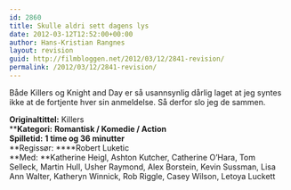 ```yaml
---
id: 2860
title: Skulle aldri sett dagens lys
date: 2012-03-12T12:52:00+00:00
author: Hans-Kristian Rangnes
layout: revision
guid: http://filmbloggen.net/2012/03/12/2841-revision/
permalink: /2012/03/12/2841-revision/
---
```

Både Killers og Knight and Day er så usannsynlig dårlig laget at jeg syntes ikke at de fortjente hver sin anmeldelse. Så derfor slo jeg de sammen.

**Originaltittel:** Killers  
****Kategori:** **Romantisk / Komedie / Action**  
**Spilletid:** **1 time og 36 minutter**  
**Regissør: ****Robert Luketic  
**Med: **Katherine Heigl, Ashton Kutcher, Catherine O&#8217;Hara, Tom Selleck, Martin Hull, Usher Raymond, Alex Borstein, Kevin Sussman, Lisa Ann Walter, Katheryn Winnick, Rob Riggle, Casey Wilson, Letoya Luckett